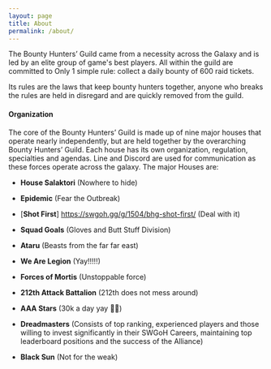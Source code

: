 ```yaml
---
layout: page
title: About
permalink: /about/
---
```

The Bounty Hunters’ Guild came from a necessity across the Galaxy and is led by an elite group of game's best players. All within the guild are committed to Only 1 simple rule: collect a daily bounty of 600 raid tickets. 

Its rules are the laws that keep bounty hunters together, anyone who breaks the rules are held in disregard and are quickly removed from the guild.

#### Organization

The core of the Bounty Hunters’ Guild is made up of nine major houses that operate nearly independently, but are held together by the overarching Bounty Hunters’ Guild. Each house has its own organization, regulation, specialties and agendas. Line and Discord are used for communication as these forces operate across the galaxy. The major Houses are:

* <B>House Salaktori</B> (Nowhere to hide)

* <B>Epidemic</B> (Fear the Outbreak)

* [<B>Shot First</B>] https://swgoh.gg/g/1504/bhg-shot-first/ (Deal with it)

* <B>Squad Goals</B> (Gloves and Butt Stuff Division)

* <B>Ataru</B> (Beasts from the far far east)

* <B>We Are Legion</B> (Yay!!!!!)

* <B>Forces of Mortis</B> (Unstoppable force)

* <B>212th Attack Battalion</B> (212th does not mess around)

* <B>AAA Stars</B> (30k a day yay 😬😉)

* <B>Dreadmasters</B> (Consists of top ranking, experienced players and those willing to invest significantly in their SWGoH Careers, maintaining top leaderboard positions and the success of the Alliance)

* <B>Black Sun</B> (Not for the weak)
